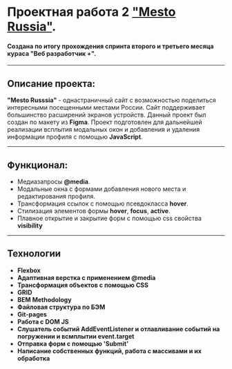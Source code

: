 # Проектная работа 2 ["Mesto Russia"](https://shoomec74.github.io/mesto-project/).
#### Создана по итогу прохождения спринта второго и третьего месяца кураса "Веб разработчик +".
***
## Описание проекта:
__"Mesto Russsia"__ - однастраничный сайт с возможностью поделиться интересными посещенными местами России. Сайт поддерживает большинство расширений экранов устройств. Данный проект был создан по макету из __Figma__. Проект подготовлен для дальнейшей реализации всплытия модальных окон и добавления и удаления информации профиля с помощью __JavaScript__.
***
## Функционал:
* Медиазапросы __@media__.
* Модальные окна с формами добавления нового места и редактирования профиля.
* Трансформация ссылок с помощью псевдокласса __hover__.
* Стилизация элементов формы __hover__, __focus__, __active__.
* Плавное открытие и закрытие форм с помощью css свойства __visibility__

***
## Технологии
* __Flexbox__
* __Адаптивная верстка с применением @media__
* __Трансформация объектов с помощью CSS__
* __GRID__
* __BEM Methodology__
* __Файловая структура по БЭМ__
* __Git-pages__
* __Работа с DOM JS__
* __Слушатель событий AddEventListener и отлавливание событий на погружении и всмплытии event.target__
* __Отправка форм с помощью 'Submit'__
* __Написание собственных функций, работа с массивами и их обработка__
